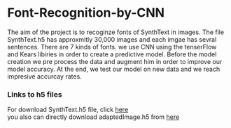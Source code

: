 # Font-Recognition-by-CNN
The aim of the project is to recoginze fonts of SynthText  in images.
The file SynthText.h5 has approxmitly 30,000 images and each imgae has sevral sentences.
There are 7 kinds of fonts.
we use CNN using the tenserFlow and Kears libiries in order to create a predictive model.
Before the model creation we pre process the data and augment him in order to improve our model accuracy.
At the end, we test our  model on new data and we reach impresive accurcay rates.


### Links to h5 files
For download  SynthText.h5 file, click  [here ](https://drive.google.com/file/d/1QAZCBHScr547_l64GeTBMOP0dIWUwc_1/view?usp=drive_link) <br />
you also can directly download adaptedImage.h5 from [here ](https://drive.google.com/file/d/12VuA-Yv4YcjiszoI3G6eGp9PD3d4QVev/view?usp=drive_link)
